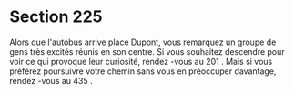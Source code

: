 # Section 225

Alors que l'autobus arrive place Dupont, vous remarquez un groupe de gens  très excités
réunis en son centre. Si vous souhaitez descendre pour voir ce qui provoque leur
curiosité, rendez -vous au  201 . Mais si vous préférez poursuivre votre chemin sans vous
en préoccuper davantage, rendez -vous au  435 .